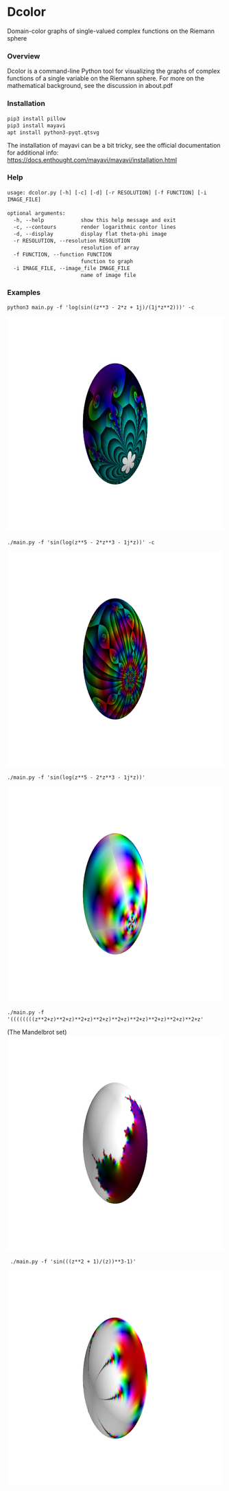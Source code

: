 # Dcolor
Domain-color graphs of single-valued complex functions on the Riemann sphere

### Overview
Dcolor is a command-line Python tool for visualizing the graphs of complex functions of a single 
variable on the Riemann sphere. For more on the mathematical background, see the discussion in
about.pdf

### Installation

```
pip3 install pillow
pip3 install mayavi
apt install python3-pyqt.qtsvg
```

The installation of mayavi can be a bit tricky, see the official documentation for additional info:
https://docs.enthought.com/mayavi/mayavi/installation.html


### Help

```
usage: dcolor.py [-h] [-c] [-d] [-r RESOLUTION] [-f FUNCTION] [-i IMAGE_FILE]

optional arguments:
  -h, --help            show this help message and exit
  -c, --contours        render logarithmic contor lines
  -d, --display         display flat theta-phi image
  -r RESOLUTION, --resolution RESOLUTION
                        resolution of array
  -f FUNCTION, --function FUNCTION
                        function to graph
  -i IMAGE_FILE, --image_file IMAGE_FILE
                        name of image file
```

### Examples

```
python3 main.py -f 'log(sin((z**3 - 2*z + 1j)/(1j*z**2)))' -c
```
<img src="/Images/img1.png" alt="example" width="1000" height="500" />

```
./main.py -f 'sin(log(z**5 - 2*z**3 - 1j*z))' -c
```
<img src="/Images/img2.png" alt="example" width="1000" height="500" />

```
./main.py -f 'sin(log(z**5 - 2*z**3 - 1j*z))'
```
<img src="/Images/img3.png" alt="example" width="1000" height="500" />

```
./main.py -f '((((((((z**2+z)**2+z)**2+z)**2+z)**2+z)**2+z)**2+z)**2+z)**2+z'
```
(The Mandelbrot set)
<img src="/Images/img4.png" alt="example" width="1000" height="500" />

```
 ./main.py -f 'sin(((z**2 + 1)/(z))**3-1)'
```
<img src="/Images/img5.png" alt="example" width="1000" height="500" />

